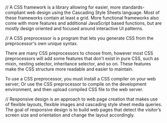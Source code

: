 // A CSS framework is a library allowing for easier, more standards-compliant web design using the Cascading Style Sheets language. Most of these frameworks contain at least a grid. More functional frameworks also come with more features and additional JavaScript based functions, but are mostly design oriented and focused around interactive UI patterns.

// A CSS preprocessor is a program that lets you generate CSS from the preprocessor's own unique syntax.

There are many CSS preprocessors to choose from, however most CSS preprocessors will add some features that don't exist in pure CSS, such as mixin, nesting selector, inheritance selector, and so on. These features make the CSS structure more readable and easier to maintain.

To use a CSS preprocessor, you must install a CSS compiler on your web server; Or use the CSS preprocessor to compile on the development environment, and then upload compiled CSS file to the web server.

// Responsive design is an approach to web page creation that makes use of flexible layouts, flexible images and cascading style sheet media queries.  The goal of responsive design is to build web pages that detect the visitor’s screen size and orientation and change the layout accordingly.
